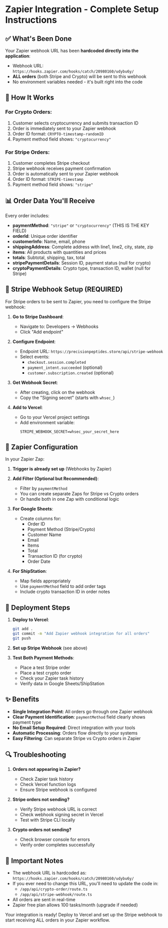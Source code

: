 # Zapier Integration - Complete Setup Instructions

## ✅ What's Been Done

Your Zapier webhook URL has been **hardcoded directly into the application**:
- Webhook URL: `https://hooks.zapier.com/hooks/catch/20980160/udybu6y/`
- **ALL orders** (both Stripe and Crypto) will be sent to this webhook
- No environment variables needed - it's built right into the code

## 🎯 How It Works

### For Crypto Orders:
1. Customer selects cryptocurrency and submits transaction ID
2. Order is immediately sent to your Zapier webhook
3. Order ID format: `CRYPTO-timestamp-randomID`
4. Payment method field shows: `"cryptocurrency"`

### For Stripe Orders:
1. Customer completes Stripe checkout
2. Stripe webhook receives payment confirmation
3. Order is automatically sent to your Zapier webhook
4. Order ID format: `STRIPE-timestamp`
5. Payment method field shows: `"stripe"`

## 📊 Order Data You'll Receive

Every order includes:
- **paymentMethod**: `"stripe"` or `"cryptocurrency"` (THIS IS THE KEY FIELD)
- **orderId**: Unique order identifier
- **customerInfo**: Name, email, phone
- **shippingAddress**: Complete address with line1, line2, city, state, zip
- **items**: All products with quantities and prices
- **totals**: Subtotal, shipping, tax, total
- **stripePaymentDetails**: Session ID, payment status (null for crypto)
- **cryptoPaymentDetails**: Crypto type, transaction ID, wallet (null for Stripe)

## 🔧 Stripe Webhook Setup (REQUIRED)

For Stripe orders to be sent to Zapier, you need to configure the Stripe webhook:

1. **Go to Stripe Dashboard**:
   - Navigate to: Developers → Webhooks
   - Click "Add endpoint"

2. **Configure Endpoint**:
   - Endpoint URL: `https://precisionpeptides.store/api/stripe-webhook`
   - Select events: 
     - `checkout.session.completed`
     - `payment_intent.succeeded` (optional)
     - `customer.subscription.created` (optional)

3. **Get Webhook Secret**:
   - After creating, click on the webhook
   - Copy the "Signing secret" (starts with `whsec_`)

4. **Add to Vercel**:
   - Go to your Vercel project settings
   - Add environment variable:
     ```
     STRIPE_WEBHOOK_SECRET=whsec_your_secret_here
     ```

## 📝 Zapier Configuration

In your Zapier Zap:

1. **Trigger is already set up** (Webhooks by Zapier)

2. **Add Filter (Optional but Recommended)**:
   - Filter by `paymentMethod`
   - You can create separate Zaps for Stripe vs Crypto orders
   - Or handle both in one Zap with conditional logic

3. **For Google Sheets**:
   - Create columns for:
     - Order ID
     - Payment Method (Stripe/Crypto)
     - Customer Name
     - Email
     - Items
     - Total
     - Transaction ID (for crypto)
     - Order Date

4. **For ShipStation**:
   - Map fields appropriately
   - Use `paymentMethod` field to add order tags
   - Include crypto transaction ID in order notes

## 🚀 Deployment Steps

1. **Deploy to Vercel**:
   ```bash
   git add .
   git commit -m "Add Zapier webhook integration for all orders"
   git push
   ```

2. **Set up Stripe Webhook** (see above)

3. **Test Both Payment Methods**:
   - Place a test Stripe order
   - Place a test crypto order
   - Check your Zapier task history
   - Verify data in Google Sheets/ShipStation

## ✨ Benefits

- **Single Integration Point**: All orders go through one Zapier webhook
- **Clear Payment Identification**: `paymentMethod` field clearly shows payment type
- **No Email Setup Required**: Direct integration with your tools
- **Automatic Processing**: Orders flow directly to your systems
- **Easy Filtering**: Can separate Stripe vs Crypto orders in Zapier

## 🔍 Troubleshooting

1. **Orders not appearing in Zapier?**
   - Check Zapier task history
   - Check Vercel function logs
   - Ensure Stripe webhook is configured

2. **Stripe orders not sending?**
   - Verify Stripe webhook URL is correct
   - Check webhook signing secret in Vercel
   - Test with Stripe CLI locally

3. **Crypto orders not sending?**
   - Check browser console for errors
   - Verify order completes successfully

## 📌 Important Notes

- The webhook URL is hardcoded as: `https://hooks.zapier.com/hooks/catch/20980160/udybu6y/`
- If you ever need to change this URL, you'll need to update the code in:
  - `/app/api/crypto-order/route.ts`
  - `/app/api/stripe-webhook/route.ts`
- All orders are sent in real-time
- Zapier free plan allows 100 tasks/month (upgrade if needed)

Your integration is ready! Deploy to Vercel and set up the Stripe webhook to start receiving ALL orders in your Zapier workflow.

